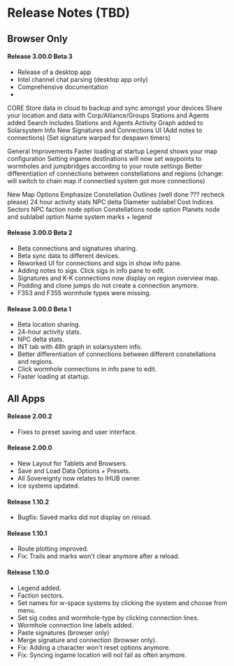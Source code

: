 # Release Notes (TBD)

## Browser Only
#### Release 3.00.0 Beta 3 
- Release of a desktop app
- Intel channel chat parsing (desktop app only)
- Comprehensive documentation
- 

CORE
Store data in cloud to backup and sync amongst your devices
Share your location and data with Corp/Alliance/Groups
Stations and Agents added
Search includes Stations and Agents
Activity Graph added to Solarsystem Info
New Signatures and Connections UI
(Add notes to connections)
(Set signature warped for despawn timers)

General Improvements
Faster loading at startup
Legend shows your map configuration
Setting ingame destinations will now set waypoints to wormholes and jumpbridges according to your route settings
Better differentiation of connections between constellations and regions
(change: will switch to chain map if connectied system got more connections)

New Map Options
Emphasize Constellation Outlines (well done ??? recheck please)
24 hour activity stats
NPC delta
Diameter sublabel
Cost Indices Sectors
NPC faction node option
Constellations node option
Planets node and sublabel option
Name system marks + legend





#### Release 3.00.0 Beta 2  
- Beta connections and signatures sharing.
- Beta sync data to different devices.
- Reworked UI for connections and sigs in show info pane.
- Adding notes to sigs. Click sigs in info pane to edit.
- Signatures and K-K connections now display on region overview map.
- Podding and clone jumps do not create a connection anymore.
- F353 and F355 wormhole types were missing.

#### Release 3.00.0 Beta 1
- Beta location sharing.
- 24-hour activity stats.
- NPC delta stats.
- INT tab with 48h graph in solarsystem info.
- Better differentiation of connections between different constellations and regions.
- Click wormhole connections in info pane to edit.
- Faster loading at startup.

## All Apps

#### Release 2.00.2
- Fixes to preset saving and user interface.

#### Release 2.00.0
- New Layout for Tablets and Browsers.
- Save and Load Data Options + Presets.
- All Sovereignty now relates to IHUB owner.
- Ice systems updated.

#### Release 1.10.2
- Bugfix: Saved marks did not display on reload.

#### Release 1.10.1
- Route plotting improved.
- Fix: Trails and marks won't clear anymore after a reload.

#### Release 1.10.0
- Legend added.
- Faction sectors.
- Set names for w-space systems by clicking the system and choose from menu.
- Set sig codes and wormhole-type by clicking connection lines.
- Wormhole connection line labels added.
- Paste signatures (browser only)
- Merge signature and connection (browser only).
- Fix: Adding a character won't reset options anymore.
- Fix: Syncing ingame location will not fail as often anymore.
<!--stackedit_data:
eyJoaXN0b3J5IjpbOTAxMjc5NDE2LDYzOTY3MTIzLDc3ODI5MT
Y1MSwtMTk0ODIzNzE4NF19
-->